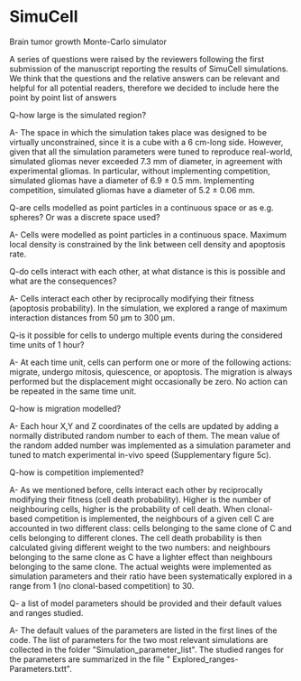 # SimuCell
Brain tumor growth Monte-Carlo simulator


A series of questions were raised by the reviewers following the first submission of the manuscript reporting the results of SimuCell simulations. We think that the questions and the relative answers can be relevant and helpful for all potential readers, therefore we decided to include here the point by point list of answers 

Q-how large is the simulated region?

A- The space in which the simulation takes place was designed to be virtually unconstrained, since it is a cube with a 6 cm-long side. However, given that all the simulation parameters were tuned to reproduce real-world, simulated gliomas never exceeded 7.3 mm of diameter, in agreement with experimental gliomas. In particular, without implementing competition, simulated gliomas have a diameter of 6.9 ± 0.5 mm. Implementing competition, simulated gliomas have a diameter of 5.2 ± 0.06 mm.

Q-are cells modelled as point particles in a continuous space or as e.g. spheres? Or was a discrete space used?

A- Cells were modelled as point particles in a continuous space. Maximum local density is constrained by the link between cell density and apoptosis rate. 

Q-do cells interact with each other, at what distance is this is possible and what are the consequences?

A- Cells interact each other by reciprocally modifying their fitness (apoptosis probability). In the simulation, we explored a range of maximum interaction distances from 50 μm to 300 μm. 

Q-is it possible for cells to undergo multiple events during the considered time units of 1 hour?

A- At each time unit, cells can perform one or more of the following actions: migrate, undergo mitosis, quiescence, or apoptosis. The migration is always performed but the displacement might occasionally be zero. No action can be repeated in the same time unit. 
 
Q-how is migration modelled?

A- Each hour X,Y and Z coordinates of the cells are updated by adding a normally distributed random number to each of them. The mean value of the random added number was implemented as a simulation parameter and tuned to match experimental in-vivo speed (Supplementary figure 5c). 

Q-how is competition implemented?

A- As we mentioned before, cells interact each other by reciprocally modifying their fitness (cell death probability). Higher is the number of neighbouring cells, higher is the probability of cell death. When clonal-based competition is implemented, the neighbours of a given cell C are accounted in two different class: cells belonging to the same clone of C and cells belonging to different clones. The cell death probability is then calculated giving different weight to the two numbers: and neighbours belonging to the same clone as C have a lighter effect than neighbours belonging to the same clone. The actual weights were implemented as simulation parameters and their ratio have been systematically explored in a range from 1 (no clonal-based competition) to 30. 

Q- a list of model parameters should be provided and their default values and ranges studied.

A- The default values of the parameters are listed in the first lines of the code. The list of parameters for the two most relevant simulations are collected in the folder "Simulation_parameter_list". The studied ranges for the parameters are summarized in the file " Explored_ranges-Parameters.txtt".
